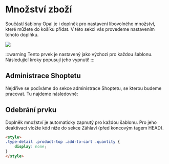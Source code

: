 # Množství zboží
Součástí šablony Opal je i doplněk pro nastavení libovolného množství, které můžete do košíku přidat. V této sekci vás provedeme nastavením tohoto doplňku.

<img src="https://alexborecky.com/images/shoptet/amount.png">

:::warning
Tento prvek je nastavený jako výchozí pro každou šablonu. Následující kroky popusují jeho vypnutí!
:::

## Administrace Shoptetu
Nejdříve se podíváme do sekce administrace Shoptetu, se kterou budeme pracovat. Tu najdeme následovně:

<Boxes-TextBox 
    :msg="msg"
/>

## Odebrání prvku
Doplněk množství je automaticky zapnutý pro každou šablonu. Pro jeho deaktivaci vložte kód níže do sekce Záhlaví (před koncovým tagem HEAD).

```html
<style>
.type-detail .product-top .add-to-cart .quantity {
    display: none;
}
</style>
```


<script>
export default {
    data () {
        return {
            msg: 'Administrace > VZHLED A OBSAH > Šablony > Prvky'
        }
    }
}
</script>